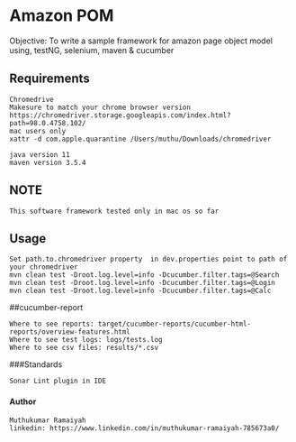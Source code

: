 # Amazon POM

Objective: To write a sample framework for amazon page object model using, testNG, selenium, maven & cucumber

## Requirements
```commandline
Chromedrive
Makesure to match your chrome browser version
https://chromedriver.storage.googleapis.com/index.html?path=98.0.4758.102/
mac users only
xattr -d com.apple.quarantine /Users/muthu/Downloads/chromedriver

java version 11
maven version 3.5.4
```
## NOTE
```commandline
This software framework tested only in mac os so far
```

## Usage
```commandline
Set path.to.chromedriver property  in dev.properties point to path of your chromedriver
mvn clean test -Droot.log.level=info -Dcucumber.filter.tags=@Search
mvn clean test -Droot.log.level=info -Dcucumber.filter.tags=@Login
mvn clean test -Droot.log.level=info -Dcucumber.filter.tags=@Calc
```

##cucumber-report
```commandline
Where to see reports: target/cucumber-reports/cucumber-html-reports/overview-features.html
Where to see test logs: logs/tests.log
Where to see csv files: results/*.csv
```

###Standards
```html
Sonar Lint plugin in IDE
```


####  Author
```commandline
Muthukumar Ramaiyah
linkedin: https://www.linkedin.com/in/muthukumar-ramaiyah-785673a0/ 
```

[comment]: <> (Selenium related)
[comment]: <> (https://www.toolsqa.com/selenium-cucumber-framework/cucumber-automation-framework/)
[comment]: <> (https://www.softwaretestinghelp.com/selenium-webdriver-cucumber-selenium-tutorial-31/)

[comment]: <> (POM related)
[comment]: <> (https://www.toolsqa.com/selenium-cucumber-framework/page-object-design-pattern-with-selenium-pagefactory-in-cucumber/)

[comment]: <> ('date && mvn clean test -Dcucumber.features=@rerun.txt -Dfeign.ssl.trust.all=true')